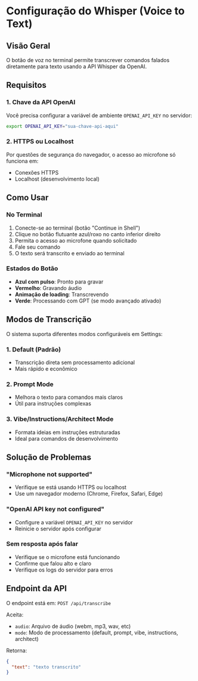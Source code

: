 # Configuração do Whisper (Voice to Text)

## Visão Geral
O botão de voz no terminal permite transcrever comandos falados diretamente para texto usando a API Whisper da OpenAI.

## Requisitos

### 1. Chave da API OpenAI
Você precisa configurar a variável de ambiente `OPENAI_API_KEY` no servidor:

```bash
export OPENAI_API_KEY="sua-chave-api-aqui"
```

### 2. HTTPS ou Localhost
Por questões de segurança do navegador, o acesso ao microfone só funciona em:
- Conexões HTTPS
- Localhost (desenvolvimento local)

## Como Usar

### No Terminal
1. Conecte-se ao terminal (botão "Continue in Shell")
2. Clique no botão flutuante azul/roxo no canto inferior direito
3. Permita o acesso ao microfone quando solicitado
4. Fale seu comando
5. O texto será transcrito e enviado ao terminal

### Estados do Botão
- **Azul com pulso**: Pronto para gravar
- **Vermelho**: Gravando áudio
- **Animação de loading**: Transcrevendo
- **Verde**: Processando com GPT (se modo avançado ativado)

## Modos de Transcrição

O sistema suporta diferentes modos configuráveis em Settings:

### 1. Default (Padrão)
- Transcrição direta sem processamento adicional
- Mais rápido e econômico

### 2. Prompt Mode
- Melhora o texto para comandos mais claros
- Útil para instruções complexas

### 3. Vibe/Instructions/Architect Mode
- Formata ideias em instruções estruturadas
- Ideal para comandos de desenvolvimento

## Solução de Problemas

### "Microphone not supported"
- Verifique se está usando HTTPS ou localhost
- Use um navegador moderno (Chrome, Firefox, Safari, Edge)

### "OpenAI API key not configured"
- Configure a variável `OPENAI_API_KEY` no servidor
- Reinicie o servidor após configurar

### Sem resposta após falar
- Verifique se o microfone está funcionando
- Confirme que falou alto e claro
- Verifique os logs do servidor para erros

## Endpoint da API

O endpoint está em: `POST /api/transcribe`

Aceita:
- `audio`: Arquivo de áudio (webm, mp3, wav, etc)
- `mode`: Modo de processamento (default, prompt, vibe, instructions, architect)

Retorna:
```json
{
  "text": "texto transcrito"
}
```